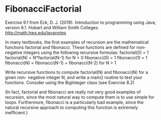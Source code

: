 # FibonacciFactorial
Exercise 9.1 from Eck, D. J. (2019). Introduction to programming using Java, version 8.1. Hobart and William Smith Colleges. http://math.hws.edu/javanotes

In many textbooks, the first examples of recursion are the mathematical functions factorial and fibonacci. These functions are defined for non-negative integers using the following recursive formulas:
           factorial(0)  =  1
           factorial(N)  =  N*factorial(N-1)   for N > 0
           fibonacci(0)  =  1
           fibonacci(1)  =  1
           fibonacci(N)  =  fibonacci(N-1) + fibonacci(N-2)   for N > 1
           
Write recursive functions to compute factorial(N) and fibonacci(N) for a given non- negative integer N, and write a main() routine to test your functions. Consider using the BigInteger class (see Exercise 8.2)

(In fact, factorial and fibonacci are really not very good examples of recursion, since the most natural way to compute them is to use simple for loops. Furthermore, fibonacci is a particularly bad example, since the natural recursive approach to computing this function is extremely inefficient.)
